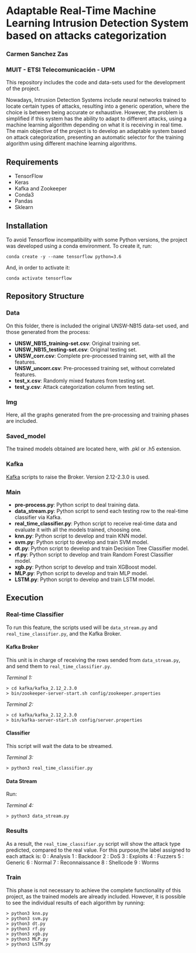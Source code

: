 # Adaptable Real-Time Machine Learning Intrusion Detection System based on attacks categorization

### Carmen Sanchez Zas

### MUIT - ETSI Telecomunicación - UPM

This repository includes the code and data-sets used for the development of the project.

Nowadays, Intrusion Detection Systems include neural networks trained to locate certain types of attacks, resulting into a generic operation, where the choice is between being accurate or exhaustive. 
However, the problem is simplified if this system has the ability to adapt to different attacks, using a machine learning algorithm depending on what it is receiving in real time.
The main objective of the project is to develop an adaptable system based on attack categorization, presenting an automatic selector for the training algorithm using different machine learning algorithms.


## Requirements

- TensorFlow
- Keras
- Kafka and Zookeeper
- Conda3
- Pandas
- Sklearn

## Installation

To avoid Tensorflow incompatibility with some Python versions, the project was developed using a conda environment.
To create it, run:
 ```
conda create -y --name tensorflow python=3.6
 ```
 And, in order to activate it:
 ```
 conda activate tensorflow
 ```
## Repository Structure

### Data

On this folder, there is included the original UNSW-NB15 data-set used, and those generated from the process:
- **UNSW_NB15_training-set.csv**: Original training set.
- **UNSW_NB15_testing-set.csv**: Original testing set.
- **UNSW_corr.csv**: Complete pre-processed training set, with all the features.
- **UNSW_uncorr.csv**: Pre-processed training set, without correlated features.
- **test_x.csv**: Randomly mixed features from testing set.
- **test_y.csv**: Attack categorization column from testing set.

### Img

Here, all the graphs generated from the pre-processing and training phases are included.

### Saved_model

The trained models obtained are located here, with .pkl or .h5 extension.

### Kafka

[Kafka](https://kafka.apache.org/downloads) scripts to raise the Broker. Version 2.12-2.3.0 is used.

### Main

- **pre-process.py**: Python script to deal training data.
- **data_stream.py**: Python script to send each testing row to the real-time classifier via Kafka.
- **real_time_classifier.py**: Python script to receive real-time data and evaluate it with all the models trained, choosing one.
- **knn.py**: Python script to develop and train KNN model.
- **svm.py**: Python script to develop and train SVM model.
- **dt.py**: Python script to develop and train Decision Tree Classifier model.
- **rf.py**: Python script to develop and train Random Forest Classifier model.
- **xgb.py**: Python script to develop and train XGBoost model.
- **MLP.py**: Python script to develop and train MLP model.
- **LSTM.py**: Python script to develop and train LSTM model.

## Execution

### Real-time Classifier

To run this feature, the scripts used will be `data_stream.py` and `real_time_classifier.py`, and the Kafka Broker.


#### Kafka Broker

This unit is in charge of receiving the rows sended from `data_stream.py`, and send them to `real_time_classifier.py`.

*Terminal 1:* 
```
> cd kafka/kafka_2.12_2.3.0
> bin/zookeeper-server-start.sh config/zookeeper.properties 
```

*Terminal 2:*
```
> cd kafka/kafka_2.12_2.3.0
> bin/kafka-server-start.sh config/server.properties
```

#### Classifier

This script will wait the data to be streamed.

*Terminal 3:*
```
> python3 real_time_classifier.py
```
#### Data Stream

Run:

*Terminal 4:*
```
> python3 data_stream.py
```
### Results

As a result, the `real_time_classifier.py` script will show the attack type predicted, compared to the real value.
For this purpose,the label assigned to each attack is:
0 :  Analysis
1 :  Backdoor
2 :  DoS
3 :  Exploits
4 :  Fuzzers
5 :  Generic
6 :  Normal
7 :  Reconnaissance
8 :  Shellcode
9 :  Worms

### Train
This phase is not necessary to achieve the complete functionality of this project, as the trained models are already included.
However, it is possible to see the individual results of each algorithm by running:

```
> python3 knn.py
> python3 svm.py
> python3 dt.py
> python3 rf.py
> python3 xgb.py
> python3 MLP.py
> python3 LSTM.py
```

